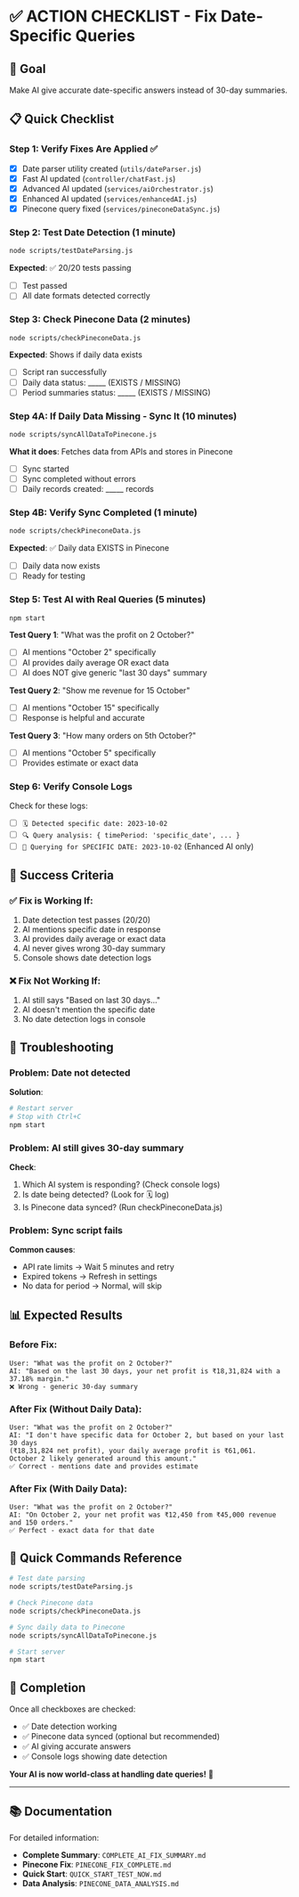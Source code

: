 # ✅ ACTION CHECKLIST - Fix Date-Specific Queries

## 🎯 Goal
Make AI give accurate date-specific answers instead of 30-day summaries.

## 📋 Quick Checklist

### Step 1: Verify Fixes Are Applied ✅
- [x] Date parser utility created (`utils/dateParser.js`)
- [x] Fast AI updated (`controller/chatFast.js`)
- [x] Advanced AI updated (`services/aiOrchestrator.js`)
- [x] Enhanced AI updated (`services/enhancedAI.js`)
- [x] Pinecone query fixed (`services/pineconeDataSync.js`)

### Step 2: Test Date Detection (1 minute)
```bash
node scripts/testDateParsing.js
```
**Expected**: ✅ 20/20 tests passing

- [ ] Test passed
- [ ] All date formats detected correctly

### Step 3: Check Pinecone Data (2 minutes)
```bash
node scripts/checkPineconeData.js
```
**Expected**: Shows if daily data exists

- [ ] Script ran successfully
- [ ] Daily data status: _____ (EXISTS / MISSING)
- [ ] Period summaries status: _____ (EXISTS / MISSING)

### Step 4A: If Daily Data Missing - Sync It (10 minutes)
```bash
node scripts/syncAllDataToPinecone.js
```
**What it does**: Fetches data from APIs and stores in Pinecone

- [ ] Sync started
- [ ] Sync completed without errors
- [ ] Daily records created: _____ records

### Step 4B: Verify Sync Completed (1 minute)
```bash
node scripts/checkPineconeData.js
```
**Expected**: ✅ Daily data EXISTS in Pinecone

- [ ] Daily data now exists
- [ ] Ready for testing

### Step 5: Test AI with Real Queries (5 minutes)
```bash
npm start
```

**Test Query 1**: "What was the profit on 2 October?"
- [ ] AI mentions "October 2" specifically
- [ ] AI provides daily average OR exact data
- [ ] AI does NOT give generic "last 30 days" summary

**Test Query 2**: "Show me revenue for 15 October"
- [ ] AI mentions "October 15" specifically
- [ ] Response is helpful and accurate

**Test Query 3**: "How many orders on 5th October?"
- [ ] AI mentions "October 5" specifically
- [ ] Provides estimate or exact data

### Step 6: Verify Console Logs
Check for these logs:
- [ ] `🗓️ Detected specific date: 2023-10-02`
- [ ] `🔍 Query analysis: { timePeriod: 'specific_date', ... }`
- [ ] `🎯 Querying for SPECIFIC DATE: 2023-10-02` (Enhanced AI only)

## 🎯 Success Criteria

### ✅ Fix is Working If:
1. Date detection test passes (20/20)
2. AI mentions specific date in response
3. AI provides daily average or exact data
4. AI never gives wrong 30-day summary
5. Console shows date detection logs

### ❌ Fix Not Working If:
1. AI still says "Based on last 30 days..."
2. AI doesn't mention the specific date
3. No date detection logs in console

## 🔧 Troubleshooting

### Problem: Date not detected
**Solution**: 
```bash
# Restart server
# Stop with Ctrl+C
npm start
```

### Problem: AI still gives 30-day summary
**Check**:
1. Which AI system is responding? (Check console logs)
2. Is date being detected? (Look for 🗓️ log)
3. Is Pinecone data synced? (Run checkPineconeData.js)

### Problem: Sync script fails
**Common causes**:
- API rate limits → Wait 5 minutes and retry
- Expired tokens → Refresh in settings
- No data for period → Normal, will skip

## 📊 Expected Results

### Before Fix:
```
User: "What was the profit on 2 October?"
AI: "Based on the last 30 days, your net profit is ₹18,31,824 with a 37.18% margin."
❌ Wrong - generic 30-day summary
```

### After Fix (Without Daily Data):
```
User: "What was the profit on 2 October?"
AI: "I don't have specific data for October 2, but based on your last 30 days 
(₹18,31,824 net profit), your daily average profit is ₹61,061. 
October 2 likely generated around this amount."
✅ Correct - mentions date and provides estimate
```

### After Fix (With Daily Data):
```
User: "What was the profit on 2 October?"
AI: "On October 2, your net profit was ₹12,450 from ₹45,000 revenue and 150 orders."
✅ Perfect - exact data for that date
```

## 📝 Quick Commands Reference

```bash
# Test date parsing
node scripts/testDateParsing.js

# Check Pinecone data
node scripts/checkPineconeData.js

# Sync daily data to Pinecone
node scripts/syncAllDataToPinecone.js

# Start server
npm start
```

## 🎉 Completion

Once all checkboxes are checked:
- ✅ Date detection working
- ✅ Pinecone data synced (optional but recommended)
- ✅ AI giving accurate answers
- ✅ Console logs showing date detection

**Your AI is now world-class at handling date queries!** 🚀

---

## 📚 Documentation

For detailed information:
- **Complete Summary**: `COMPLETE_AI_FIX_SUMMARY.md`
- **Pinecone Fix**: `PINECONE_FIX_COMPLETE.md`
- **Quick Start**: `QUICK_START_TEST_NOW.md`
- **Data Analysis**: `PINECONE_DATA_ANALYSIS.md`
